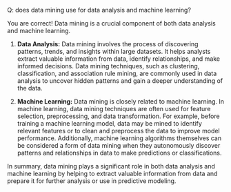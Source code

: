 Q: does data mining use for data analysis and machine learning?

You are correct! Data mining is a crucial component of both data analysis and machine learning.

1. **Data Analysis:** Data mining involves the process of discovering patterns, trends, and insights within large datasets. It helps analysts extract valuable information from data, identify relationships, and make informed decisions. Data mining techniques, such as clustering, classification, and association rule mining, are commonly used in data analysis to uncover hidden patterns and gain a deeper understanding of the data.

2. **Machine Learning:** Data mining is closely related to machine learning. In machine learning, data mining techniques are often used for feature selection, preprocessing, and data transformation. For example, before training a machine learning model, data may be mined to identify relevant features or to clean and preprocess the data to improve model performance. Additionally, machine learning algorithms themselves can be considered a form of data mining when they autonomously discover patterns and relationships in data to make predictions or classifications.

In summary, data mining plays a significant role in both data analysis and machine learning by helping to extract valuable information from data and prepare it for further analysis or use in predictive modeling.